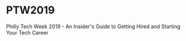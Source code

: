 # PTW2019
Philly Tech Week 2019 - An Insider's Guide to Getting Hired and Starting Your Tech Career
